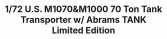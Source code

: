 ---
title: "1/72 U.S.  M1070&M1000 70 Ton Tank Transporter  w/ Abrams TANK Limited Edition"
price: "TBA" 
desc: "Maketa"
img_path: "/assets/img/TAKO5002X.jpg"
brand: "N/A"
available: false
special_offer: false
new: false
soon: false
cat: "010000"
subcat: "010200"
subsubcat: "0N/A"
sifra: "TAKO5002X"
---